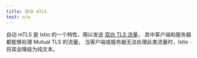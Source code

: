 ```yaml
---
title: 自动 mTLS
test: n/a
---
```


自动 mTLS 是 Istio 的一个特性，用以发送
[双向 TLS 流量](/zh/docs/tasks/security/authentication/authn-policy/#auto-mutual-tls)，
其中客户端和服务器都能够处理 Mutual TLS 的流量。
当客户端或服务器无法处理此类流量时，Istio 将其会降级为纯文本。
